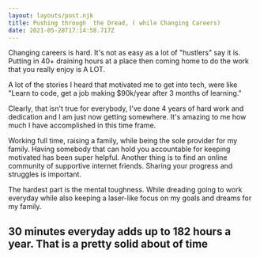 ```yaml
---
layout: layouts/post.njk
title: Pushing through  the Dread, ( while Changing Careers)
date: 2021-05-28T17:14:58.717Z
---
```

Changing careers is hard. It's not as easy as a lot of "hustlers" say it is. Putting in 40+ draining hours at a place then coming home to do the work that you really enjoy is A LOT. 

A lot of the stories I heard that motivated me to get into tech, were like "Learn to code, get a job making $90k/year after 3 months of learning." 

Clearly, that isn't true for everybody, I've done 4 years of hard work and dedication and I am just now getting somewhere. It's amazing to me how much I have accomplished in this time frame. 

Working full time, raising a family, while being the sole provider for my family.
Having somebody that can hold you accountable for keeping motivated has been super helpful. Another thing is to find an online community of supportive internet friends.
Sharing your progress and struggles is important. 

The hardest part is the mental toughness. While dreading going to work everyday while also keeping a laser-like focus on my goals and dreams for my family. 
## 30 minutes everyday adds up to 182 hours a year. That is a pretty solid about of time 


